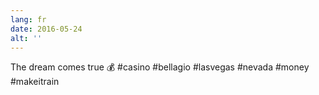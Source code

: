 ```yaml
---
lang: fr
date: 2016-05-24
alt: ''
---
```


The dream comes true 💰 #casino #bellagio #lasvegas #nevada #money #makeitrain

